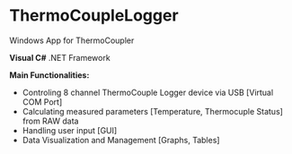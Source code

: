 # ThermoCoupleLogger
Windows App for ThermoCoupler

**Visual C#** .NET Framework


**Main Functionalities:**
- Controling 8 channel ThermoCouple Logger device via USB [Virtual COM Port]
- Calculating measured parameters [Temperature, Thermocuple Status] from RAW data
- Handling user input [GUI]
- Data Visualization and Management [Graphs, Tables]
